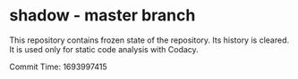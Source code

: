 # shadow - master branch

This repository contains frozen state of the repository.
Its history is cleared. It is used only for static code
analysis with Codacy.

Commit Time: 1693997415